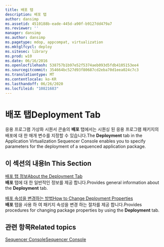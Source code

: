 ```yaml
---
title: 배포 탭
description: 배포 탭
author: dansimp
ms.assetid: 4510188b-eade-445d-a90f-b9127dd479a7
ms.reviewer: ''
manager: dansimp
ms.author: dansimp
ms.pagetype: mdop, appcompat, virtualization
ms.mktglfcycl: deploy
ms.sitesec: library
ms.prod: w10
ms.date: 06/16/2016
ms.openlocfilehash: 538757b1b97e52f5374aeb093d5fdb4105153ee4
ms.sourcegitcommit: 354664bc527d93f80687cd2eba70d1eea024c7c3
ms.translationtype: MT
ms.contentlocale: ko-KR
ms.lasthandoff: 06/26/2020
ms.locfileid: "10821683"
---
```

# <span data-ttu-id="53fa2-103">배포 탭</span><span class="sxs-lookup"><span data-stu-id="53fa2-103">Deployment Tab</span></span>


<span data-ttu-id="53fa2-104">응용 프로그램 가상화 시퀀서 콘솔의 **배포** 탭에서는 시퀀싱 된 응용 프로그램 패키지의 배포에 대 한 매개 변수를 지정할 수 있습니다.</span><span class="sxs-lookup"><span data-stu-id="53fa2-104">The **Deployment** tab in the Application Virtualization Sequencer Console enables you to specify parameters for the deployment of a sequenced application package.</span></span>

## <span data-ttu-id="53fa2-105">이 섹션의 내용</span><span class="sxs-lookup"><span data-stu-id="53fa2-105">In This Section</span></span>


<a href="" id="about-the-deployment-tab"></a>[<span data-ttu-id="53fa2-106">배포 탭 정보</span><span class="sxs-lookup"><span data-stu-id="53fa2-106">About the Deployment Tab</span></span>](about-the-deployment-tab.md)  
<span data-ttu-id="53fa2-107">**배포** 탭에 대 한 일반적인 정보를 제공 합니다.</span><span class="sxs-lookup"><span data-stu-id="53fa2-107">Provides general information about the **Deployment** tab.</span></span>

<a href="" id="how-to-change-deployment-properties"></a>[<span data-ttu-id="53fa2-108">배포 속성을 변경하는 방법</span><span class="sxs-lookup"><span data-stu-id="53fa2-108">How to Change Deployment Properties</span></span>](how-to-change-deployment-properties.md)  
<span data-ttu-id="53fa2-109">**배포** 탭을 사용 하 여 패키지 속성을 변경 하는 절차를 제공 합니다.</span><span class="sxs-lookup"><span data-stu-id="53fa2-109">Provides procedures for changing package properties by using the **Deployment** tab.</span></span>

## <span data-ttu-id="53fa2-110">관련 항목</span><span class="sxs-lookup"><span data-stu-id="53fa2-110">Related topics</span></span>


[<span data-ttu-id="53fa2-111">Sequencer Console</span><span class="sxs-lookup"><span data-stu-id="53fa2-111">Sequencer Console</span></span>](sequencer-console.md)

 

 





